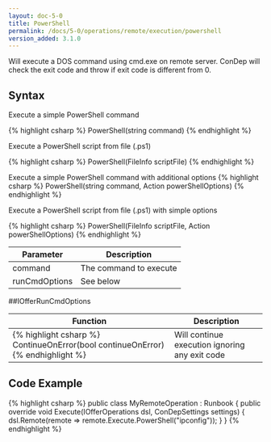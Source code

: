 ```yaml
---
layout: doc-5-0
title: PowerShell
permalink: /docs/5-0/operations/remote/execution/powershell
version_added: 3.1.0
---
```


Will execute a DOS command using cmd.exe on remote server. ConDep will check the exit code and throw if exit code is different from 0.

## Syntax

Execute a simple PowerShell command

{% highlight csharp %}
PowerShell(string command)
{% endhighlight %}

Execute a PowerShell script from file (.ps1)

{% highlight csharp %}
PowerShell(FileInfo scriptFile)
{% endhighlight %}

Execute a simple PowerShell command with additional options
{% highlight csharp %}
PowerShell(string command, Action<IOfferPowerShellOptions> powerShellOptions)
{% endhighlight %}

Execute a PowerShell script from file (.ps1) with simple options

{% highlight csharp %}
PowerShell(FileInfo scriptFile, Action<IOfferPowerShellOptions> powerShellOptions)
{% endhighlight %}

<table>
	<thead>
		<tr>
			<th>Parameter</th>
			<th>Description</th>
		</tr>
	</thead>
	<tbody>
		<tr>
			<td>command</td>
			<td>The command to execute</td>
		</tr>
		<tr>
			<td>runCmdOptions</td>
			<td>See below</td>
		</tr>
	</tbody>
</table>

##IOfferRunCmdOptions

<table>
	<thead>
		<tr>
			<th>Function</th>
			<th>Description</th>
		</tr>
	</thead>
	<tbody>
		<tr>
			<td>
{% highlight csharp %}
ContinueOnError(bool continueOnError)
{% endhighlight %}
			</td>
			<td>
				Will continue execution ignoring any exit code
			</td>
		</tr>
	</tbody>
</table>

## Code Example

{% highlight csharp %}
public class MyRemoteOperation : Runbook
{
    public override void Execute(IOfferOperations dsl, ConDepSettings settings)
    {
        dsl.Remote(remote => remote.Execute.PowerShell("ipconfig"));
    }
}
{% endhighlight %}
